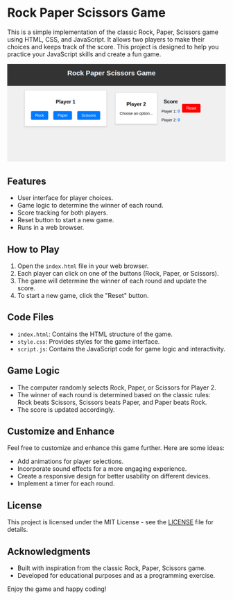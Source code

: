 # Rock Paper Scissors Game

This is a simple implementation of the classic Rock, Paper, Scissors game using HTML, CSS, and JavaScript. It allows two players to make their choices and keeps track of the score. This project is designed to help you practice your JavaScript skills and create a fun game.

![Rock Paper Scissors](screenshot.png)

## Features

- User interface for player choices.
- Game logic to determine the winner of each round.
- Score tracking for both players.
- Reset button to start a new game.
- Runs in a web browser.

## How to Play

1. Open the `index.html` file in your web browser.
2. Each player can click on one of the buttons (Rock, Paper, or Scissors).
3. The game will determine the winner of each round and update the score.
4. To start a new game, click the "Reset" button.

## Code Files

- `index.html`: Contains the HTML structure of the game.
- `style.css`: Provides styles for the game interface.
- `script.js`: Contains the JavaScript code for game logic and interactivity.

## Game Logic

- The computer randomly selects Rock, Paper, or Scissors for Player 2.
- The winner of each round is determined based on the classic rules: Rock beats Scissors, Scissors beats Paper, and Paper beats Rock.
- The score is updated accordingly.

## Customize and Enhance

Feel free to customize and enhance this game further. Here are some ideas:

- Add animations for player selections.
- Incorporate sound effects for a more engaging experience.
- Create a responsive design for better usability on different devices.
- Implement a timer for each round.

## License

This project is licensed under the MIT License - see the [LICENSE](LICENSE) file for details.

## Acknowledgments

- Built with inspiration from the classic Rock, Paper, Scissors game.
- Developed for educational purposes and as a programming exercise.

Enjoy the game and happy coding!
